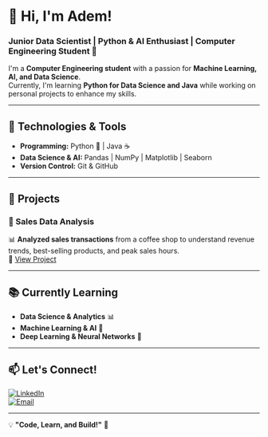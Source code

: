 # 👋 Hi, I'm Adem!  

### Junior Data Scientist | Python & AI Enthusiast | Computer Engineering Student 🚀

I'm a **Computer Engineering student** with a passion for **Machine Learning, AI, and Data Science**.  
Currently, I'm learning **Python for Data Science and Java** while working on personal projects to enhance my skills.  

---

## 🔧 Technologies & Tools  

- **Programming:** Python 🐍 | Java ☕  
- **Data Science & AI:** Pandas | NumPy | Matplotlib | Seaborn  
- **Version Control:** Git & GitHub  

---

## 📌 Projects  

### 🔹 Sales Data Analysis  
📊 **Analyzed sales transactions** from a coffee shop to understand revenue trends, best-selling products, and peak sales hours.  
🔗 [View Project](https://github.com/AdemCE-eng/CoffeSales)  

---

## 📚 Currently Learning  

- **Data Science & Analytics** 📊  
- **Machine Learning & AI** 🤖  
- **Deep Learning & Neural Networks** 🧠  

---

## 📫 Let's Connect!  

[![LinkedIn](https://img.shields.io/badge/LinkedIn-Connect-blue?logo=linkedin)](https://www.linkedin.com/in/adem-guedri-4307b8326/)  
[![Email](https://img.shields.io/badge/Email-Contact%20Me-red?logo=gmail)](mailto:guedriadem@gmail.com)  

---

💡 **"Code, Learn, and Build!"** 🚀  
